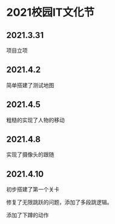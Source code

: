 # 2021校园IT文化节

## 2021‎.3‎.‎31‎ 

项目立项

## 2021.4.2

简单搭建了测试地图

## 2021.4.5

粗糙的实现了人物的移动

## 2021.4.8

实现了摄像头的跟随

## 2021.4.10

初步搭建了第一个关卡

修复了无限跳跃的问题，添加了多段跳逻辑。

添加了下蹲的动作